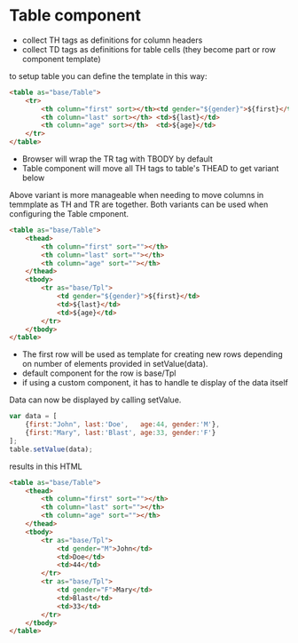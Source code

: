 # Table component
 - collect TH tags as definitions for column headers
 - collect TD tags as definitions for table cells (they become part or row component template)

to setup table you can define the template in this way:

```html
<table as="base/Table">
    <tr>
        <th column="first" sort></th><td gender="${gender}">${first}</td>
        <th column="last" sort></th> <td>${last}</td>
        <th column="age" sort></th>  <td>${age}</td>
    </tr>
</table>
```

 - Browser will wrap the TR tag with TBODY by default
 - Table component will move all TH tags to table's THEAD to get variant below 

Above variant is more manageable when needing
to move columns in temmplate as TH and TR are together. Both variants can be used
when configuring the Table cmponent.

```html
<table as="base/Table">
    <thead>
        <th column="first" sort=""></th>
        <th column="last" sort=""></th>
        <th column="age" sort=""></th>
    </thead>
    <tbody>
        <tr as="base/Tpl">
            <td gender="${gender}">${first}</td>
            <td>${last}</td>
            <td>${age}</td>
        </tr>
    </tbody>
</table>
```

 - The first row will be used as template for creating new rows depending on number of elements
   provided in setValue(data).
 - default component for the row is base/Tpl
 - if using a custom component, it has to handle te display of the data itself

Data can now be displayed by calling setValue.

```javascript
var data = [
    {first:"John", last:'Doe',   age:44, gender:'M'},
    {first:"Mary", last:'Blast', age:33, gender:'F'}
];
table.setValue(data);
```

results in this HTML

```html
<table as="base/Table">
    <thead>
        <th column="first" sort=""></th>
        <th column="last" sort=""></th>
        <th column="age" sort=""></th>
    </thead>
    <tbody>
        <tr as="base/Tpl">
            <td gender="M">John</td>
            <td>Doe</td>
            <td>44</td>
        </tr>
        <tr as="base/Tpl">
            <td gender="F">Mary</td>
            <td>Blast</td>
            <td>33</td>
        </tr>
    </tbody>
</table>
```
